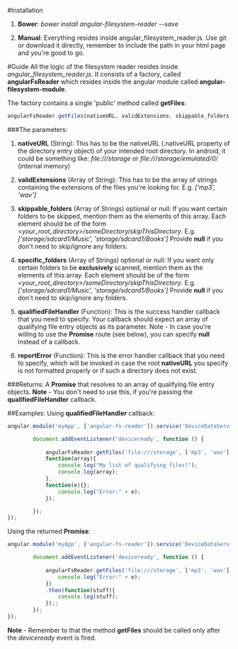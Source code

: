 #Installation
1. **Bower**: *bower install angular-filesystem-reader --save*

2. **Manual**: Everything resides inside angular_filesystem_reader.js. Use git or download it directly, remember to include the path in your html page and you're good to go.

#Guide
All the logic of the filesystem reader resides inside *angular_filesystem_reader.js*. It consists of a factory, called **angularFsReader** which resides inside the angular module called **angular-filesystem-module**.

The factory contains a single 'public' method called **getFiles**:
```javascript
angularFsReader.getFiles(nativeURL, validExtensions, skippable_folders, specific_folders, qualifiedFileHandler, reportError);
```
###The parameters:

1. **nativeURL** (String):
This has to be the nativeURL (.nativeURL property of the directory entry object) of your intended root directory. 
In android, it could be something like: *file:///storage* or *file:///storage/emulated/0/* (internal memory)

2. **validExtensions** (Array of String):
This has to be the array of strings containing the extensions of the files you're looking for. E.g. *['mp3', 'wav']*

3. **skippable_folders** (Array of Strings) optional or null:
If you want certain folders to be skipped, mention them as the elements of this array. 
Each element should be of the form *<your_root_directory>/someDirectory/skipThisDirectory*.
E.g. *['storage/sdcard1/Music', 'storage/sdcard1/Books']*
Provide **null** if you don't need to skip/ignore any folders.

4. **specific_folders** (Array of Strings) optional or null:
If you want only certain folders to be **exclusively** scanned, mention them as the elements of this array. 
Each element should be of the form *<your_root_directory>/someDirectory/skipThisDirectory*.
E.g. *['storage/sdcard1/Music', 'storage/sdcard1/Books']*
Provide **null** if you don't need to skip/ignore any folders.

5. **qualifiedFileHandler** (Function):
This is the success handler callback that you need to specify. Your callback should expect an array of qualifying file entry objects as its parameter.
Note - In case you're willing to use the **Promise** route (see below), you can specify **null** instead of a callback.

6. **reportError** (Function):
This is the error handler callback that you need to specify, which will be invoked in case the root **nativeURL** you specify is not formatted properly or if such a directory does not exist.

###Returns:
A **Promise** that resolves to an array of qualifying file entry objects.
**Note** - You don't need to use this, if you're passing the **qualifiedFileHandler** callback.



##Examples:
Using **qualifiedFileHandler** callback:
```javascript
angular.module('myApp', ['angular-fs-reader']).service('DeviceDataService', ['$q' 'angularFsReader', function ($q, angularFsReader) {

        document.addEventListener('deviceready', function () {
            
            angularFsReader.getFiles('file:///storage', ['mp3', 'wav'], ['storage/sdcard1/Music', 'storage/sdcard1/Books'], ['storage/emulated/0/', 'storage/sdcard1'], 
			function(array){
				console.log("My list of qualifying files!");
                console.log(array);
            }, 
			function(e){};
				console.log("Error:" + e);
            });

        });
});
```

Using the returned **Promise**:
```javascript
angular.module('myApp', ['angular-fs-reader']).service('DeviceDataService', ['$q' 'angularFsReader', function ($q, angularFsReader) {

        document.addEventListener('deviceready', function () {
            
            angularFsReader.getFiles('file:///storage', ['mp3', 'wav'], ['storage/sdcard1/Music', 'storage/sdcard1/Books'], ['storage/emulated/0/', 'storage/sdcard1'], null, function(e){};
				console.log("Error:" + e);
            })
			.then(function(stuff){
                console.log(stuff);
            });;            
        });
});
```

**Note** - Remember to that the method **getFiles** should be called only after the *deviceready* event is fired.
